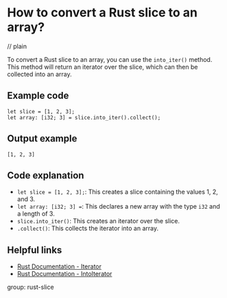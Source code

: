 # How to convert a Rust slice to an array?
// plain

To convert a Rust slice to an array, you can use the `into_iter()` method. This method will return an iterator over the slice, which can then be collected into an array.

## Example code

```
let slice = [1, 2, 3];
let array: [i32; 3] = slice.into_iter().collect();
```

## Output example

```
[1, 2, 3]
```

## Code explanation

- `let slice = [1, 2, 3];`: This creates a slice containing the values 1, 2, and 3.
- `let array: [i32; 3] =`: This declares a new array with the type `i32` and a length of 3.
- `slice.into_iter()`: This creates an iterator over the slice.
- `.collect()`: This collects the iterator into an array.

## Helpful links
- [Rust Documentation - Iterator](https://doc.rust-lang.org/std/iter/trait.Iterator.html)
- [Rust Documentation - IntoIterator](https://doc.rust-lang.org/std/iter/trait.IntoIterator.html)

group: rust-slice
